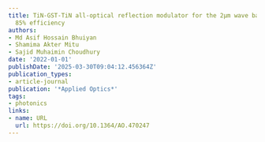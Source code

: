 ```yaml
---
title: TiN-GST-TiN all-optical reflection modulator for the 2μm wave band reaching
  85% efficiency
authors:
- Md Asif Hossain Bhuiyan
- Shamima Akter Mitu
- Sajid Muhaimin Choudhury
date: '2022-01-01'
publishDate: '2025-03-30T09:04:12.456364Z'
publication_types:
- article-journal
publication: '*Applied Optics*'
tags:
- photonics
links:
- name: URL
  url: https://doi.org/10.1364/AO.470247
---
```

